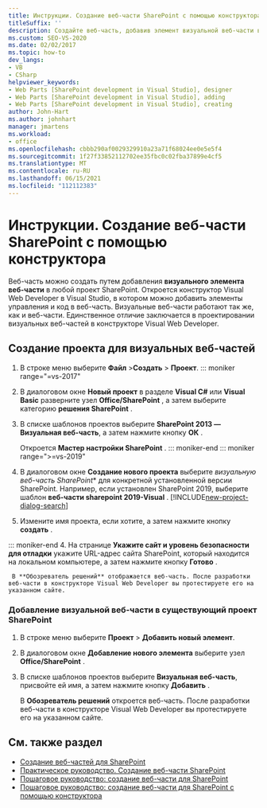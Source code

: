 ```yaml
---
title: Инструкции. Создание веб-части SharePoint с помощью конструктора | Документация Майкрософт
titleSuffix: ''
description: Создайте веб-часть, добавив элемент визуальной веб-части в проект SharePoint, который открывает конструктор Visual Web Developer в Visual Studio.
ms.custom: SEO-VS-2020
ms.date: 02/02/2017
ms.topic: how-to
dev_langs:
- VB
- CSharp
helpviewer_keywords:
- Web Parts [SharePoint development in Visual Studio], designer
- Web Parts [SharePoint development in Visual Studio], adding
- Web Parts [SharePoint development in Visual Studio], creating
author: John-Hart
ms.author: johnhart
manager: jmartens
ms.workload:
- office
ms.openlocfilehash: cbbb290af0029329910a23a71f68024ee0e5e5f4
ms.sourcegitcommit: 1f27f33852112702ee35fbc0c02fba37899e4cf5
ms.translationtype: MT
ms.contentlocale: ru-RU
ms.lasthandoff: 06/15/2021
ms.locfileid: "112112383"
---
```

# <a name="how-to-create-a-sharepoint-web-part-by-using-a-designer"></a>Инструкции. Создание веб-части SharePoint с помощью конструктора

  Веб-часть можно создать путем добавления **визуального элемента веб-части** в любой проект SharePoint. Откроется конструктор Visual Web Developer в Visual Studio, в котором можно добавить элементы управления и код в веб-часть. Визуальные веб-части работают так же, как и веб-части. Единственное отличие заключается в проектировании визуальных веб-частей в конструкторе Visual Web Developer.

## <a name="to-create-a-project-for-visual-web-parts"></a>Создание проекта для визуальных веб-частей

1. В строке меню выберите **Файл** >**Создать** > **Проект**.
::: moniker range="=vs-2017"

2. В диалоговом окне **Новый проект** в разделе **Visual C#** или **Visual Basic** разверните узел **Office/SharePoint** , а затем выберите категорию **решения SharePoint** .

3. В списке шаблонов проектов выберите **SharePoint 2013 — Визуальная веб-часть**, а затем нажмите кнопку **ОК** .

     Откроется **Мастер настройки SharePoint** .
::: moniker-end
::: moniker range=">=vs-2019"
2. В диалоговом окне **Создание нового проекта** выберите *визуальную веб-часть SharePoint** для конкретной установленной версии SharePoint. Например, если установлен SharePoint 2019, выберите шаблон **веб-части sharepoint 2019-Visual** .
    [!INCLUDE[new-project-dialog-search](../sharepoint/includes/new-project-dialog-search-md.md)]

3. Измените имя проекта, если хотите, а затем нажмите кнопку **создать** .

::: moniker-end
4. На странице **Укажите сайт и уровень безопасности для отладки** укажите URL-адрес сайта SharePoint, который находится на локальном компьютере, а затем нажмите кнопку **Готово** .

     В **Обозреватель решений** отображается веб-часть. После разработки веб-части в конструкторе Visual Web Developer вы протестируете его на указанном сайте.

### <a name="to-add-a-visual-web-part-to-an-existing-sharepoint-project"></a>Добавление визуальной веб-части в существующий проект SharePoint

1. В строке меню выберите **Проект** > **Добавить новый элемент**.

2. В диалоговом окне **Добавление нового элемента** выберите узел **Office/SharePoint** .

3. В списке шаблонов проектов выберите **Визуальная веб-часть**, присвойте ей имя, а затем нажмите кнопку **Добавить** .

     В **Обозреватель решений** откроется веб-часть. После разработки веб-части в конструкторе Visual Web Developer вы протестируете его на указанном сайте.

## <a name="see-also"></a>См. также раздел

- [Создание веб-частей для SharePoint](../sharepoint/creating-web-parts-for-sharepoint.md)
- [Практическое руководство. Создание веб-части SharePoint](../sharepoint/how-to-create-a-sharepoint-web-part.md)
- [Пошаговое руководство: создание веб-части для SharePoint](../sharepoint/walkthrough-creating-a-web-part-for-sharepoint.md)
- [Пошаговое руководство: создание веб-части для SharePoint с помощью конструктора](../sharepoint/walkthrough-creating-a-web-part-for-sharepoint-by-using-a-designer.md)
